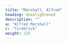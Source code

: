 ```yaml
---
title: "Marshall, Alfred"
heading: Unenlightened
description: ""
a: "Alfred Marshall"
c: "firebrick"
weight: 133
---
```

